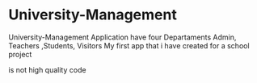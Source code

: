 # University-Management
University-Management Application have four Departaments  Admin, Teachers ,Students, Visitors
My first app that i have created for a school project

is not high quality code
 
 

 
